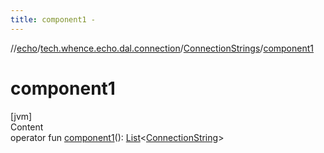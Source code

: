 ```yaml
---
title: component1 -
---
```

//[echo](../../index.md)/[tech.whence.echo.dal.connection](../index.md)/[ConnectionStrings](index.md)/[component1](component1.md)



# component1  
[jvm]  
Content  
operator fun [component1](component1.md)(): [List](https://kotlinlang.org/api/latest/jvm/stdlib/kotlin.collections/-list/index.html)<[ConnectionString](../-connection-string/index.md)>  




